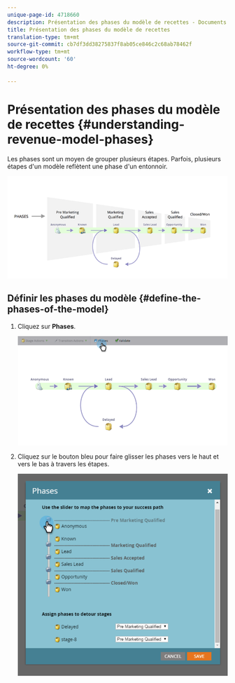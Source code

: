 ```yaml
---
unique-page-id: 4718660
description: Présentation des phases du modèle de recettes - Documents marketing - Documentation du produit
title: Présentation des phases du modèle de recettes
translation-type: tm+mt
source-git-commit: cb7df3dd38275837f8ab05ce846c2c68ab78462f
workflow-type: tm+mt
source-wordcount: '60'
ht-degree: 0%

---
```



# Présentation des phases du modèle de recettes {#understanding-revenue-model-phases}

Les phases sont un moyen de grouper plusieurs étapes. Parfois, plusieurs étapes d&#39;un modèle reflètent une phase d&#39;un entonnoir.

![—](assets/image2015-6-12-16-3a56-3a40.png)

## Définir les phases du modèle {#define-the-phases-of-the-model}

1. Cliquez sur **Phases**.

   ![](assets/image2015-6-12-16-3a2-3a28.png)

1. Cliquez sur le bouton bleu pour faire glisser les phases vers le haut et vers le bas à travers les étapes.

   ![](assets/image2015-6-12-16-3a5-3a31.png)

